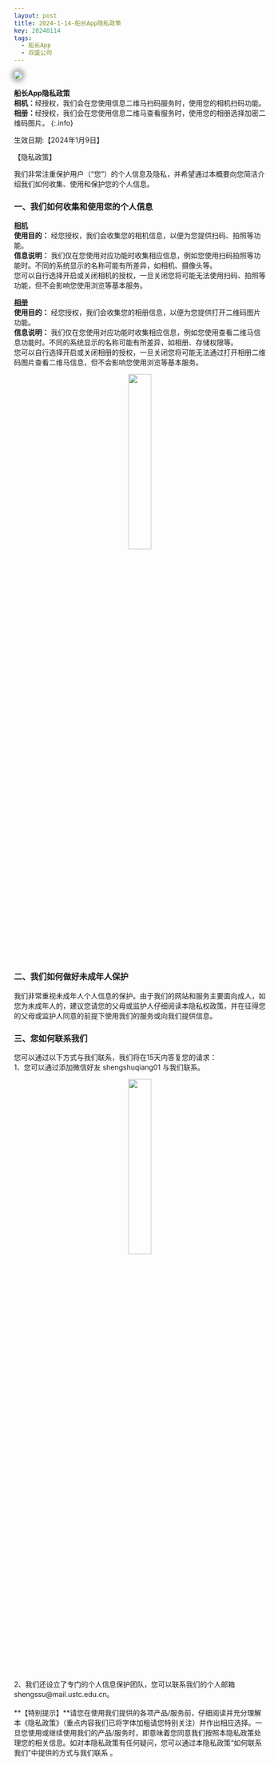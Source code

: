 ```yaml
---
layout: post
title: 2024-1-14-船长App隐私政策
key: 20240114
tags:
  - 船长App
  - 双盛公司
---
```


<!-- 添加目录 http://blog.csdn.net/hengwei_vc/article/details/47122103 -->
<script src="/javascripts/jquery-2.1.4.min.js" type="text/javascript"></script>
<script src="/javascripts/toc.js" type="text/javascript"></script>
<script type="text/javascript">
$(document).ready(function() {
    $('#toc').toc();
}); </script>
<div id="toc"></div>
<img style="border-radius: 15px;box-shadow: darkgrey 0px 0px 10px 5px" src="https://shengshuqiang.github.io/assets/captain.v.1.1.100.png"/><br><br><strong>船长App隐私政策</strong><br><strong>相机：</strong>经授权，我们会在您使用信息二维马扫码服务时，使用您的相机扫码功能。<br><strong>相册：</strong>经授权，我们会在您使用信息二维马查看服务时，使用您的相册选择加密二维码图片。
{:.info}
<!--more-->


生效日期:【2024年1月9日】

【隐私政策】

我们非常注重保护用户（“您”）的个人信息及隐私，并希望通过本概要向您简洁介绍我们如何收集、使用和保护您的个人信息。

### 一、我们如何收集和使用您的个人信息

<strong><u>相机</u></strong>
<br>**使用目的：** 经您授权，我们会收集您的相机信息，以便为您提供扫码、拍照等功能。
<br>**信息说明：** 我们仅在您使用对应功能时收集相应信息，例如您使用扫码拍照等功能时。不同的系统显示的名称可能有所差异，如相机、摄像头等。
<br>您可以自行选择开启或关闭相机的授权，一旦关闭您将可能无法使用扫码、拍照等功能，但不会影响您使用浏览等基本服务。

<strong><u>相册</u></strong>
<br>**使用目的：** 经您授权，我们会收集您的相册信息，以便为您提供打开二维码图片功能。
<br>**信息说明：** 我们仅在您使用对应功能时收集相应信息，例如您使用查看二维马信息功能时。不同的系统显示的名称可能有所差异，如相册、存储权限等。
<br>您可以自行选择开启或关闭相册的授权，一旦关闭您将可能无法通过打开相册二维码图片查看二维马信息，但不会影响您使用浏览等基本服务。
<p align=center><img src="https://shengshuqiang.github.io/assets/captain_privacy.png" width="30%"  /></p>

### 二、我们如何做好未成年人保护

我们非常重视未成年人个人信息的保护。由于我们的网站和服务主要面向成人，如您为未成年人的，建议您请您的父母或监护人仔细阅读本隐私权政策，并在征得您的父母或监护人同意的前提下使用我们的服务或向我们提供信息。


### 三、您如何联系我们

您可以通过以下方式与我们联系，我们将在15天内答复您的请求：
<br>1、您可以通过添加微信好友 shengshuqiang01 与我们联系。
<p align=center><img src="https://shengshuqiang.github.io/assets/shengshuqiang-weixin.jpg" width="30%"  /></p>
<br>2、我们还设立了专门的个人信息保护团队，您可以联系我们的个人邮箱 shengssu@mail.ustc.edu.cn。
<br><br>**【特别提示】**请您在使用我们提供的各项产品/服务前，仔细阅读并充分理解本《隐私政策》（重点内容我们已将字体加粗请您特别关注）并作出相应选择。一旦您使用或继续使用我们的产品/服务时，即意味着您同意我们按照本隐私政策处理您的相关信息。如对本隐私政策有任何疑问，您可以通过本隐私政策“如何联系我们”中提供的方式与我们联系 。